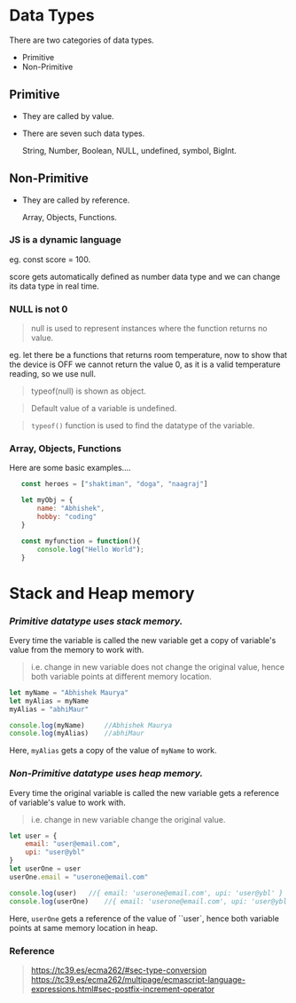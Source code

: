 # Data Types
    
There are two categories of data types.
- Primitive
- Non-Primitive

## Primitive
- They are called by value.
- There are seven such data types.
    
    String, Number, Boolean, NULL, undefined, symbol, BigInt.

## Non-Primitive

- They are called by reference.
    
    Array, Objects, Functions.

### JS is a dynamic language

eg. const score = 100.

score gets automatically defined as number data type and we can change its data type in real time.


### NULL is not 0
    
>null is used to represent instances where the function returns no value.
    
eg. let there be a functions that returns room temperature, now to show that the device is OFF we cannot return the value 0, as it is a valid temperature reading, so we use null.

> typeof(null) is shown as object.

> Default value of a variable is undefined.

> `typeof()` function is used to find the datatype of the variable.

### Array, Objects, Functions

Here are some basic examples....

 ```javascript
    const heroes = ["shaktiman", "doga", "naagraj"]

    let myObj = {
        name: "Abhishek",
        hobby: "coding"
    }

    const myfunction = function(){
        console.log("Hello World");
    }
 ```

# Stack and Heap memory

### ***Primitive datatype uses stack memory.***

Every time the variable is called the new variable get a copy of variable's value from the memory to work with.
> i.e. change in new variable does not change the original value, hence both variable points at different memory location.

```javascript
let myName = "Abhishek Maurya"
let myAlias = myName
myAlias = "abhiMaur"

console.log(myName)     //Abhishek Maurya
console.log(myAlias)    //abhiMaur
```
Here, `myAlias` gets a copy of the value of `myName` to work.

### ***Non-Primitive datatype uses heap memory.***

Every time the original variable is called the new variable gets a reference of variable's value to work with.
> i.e. change in new variable change the original value.

```javascript
let user = {
    email: "user@email.com",
    upi: "user@ybl"
}
let userOne = user
userOne.email = "userone@email.com"

console.log(user)   //{ email: 'userone@email.com', upi: 'user@ybl' }
console.log(userOne)    //{ email: 'userone@email.com', upi: 'user@ybl' }
```
Here, `userOne` gets a reference of the value of ``user`, hence both variable points at same memory location in heap.


### Reference
> https://tc39.es/ecma262/#sec-type-conversion
> https://tc39.es/ecma262/multipage/ecmascript-language-expressions.html#sec-postfix-increment-operator



